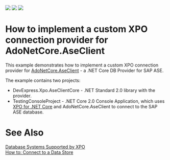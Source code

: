 <!-- default badges list -->
![](https://img.shields.io/endpoint?url=https://codecentral.devexpress.com/api/v1/VersionRange/134371792/18.1.2%2B)
[![](https://img.shields.io/badge/Open_in_DevExpress_Support_Center-FF7200?style=flat-square&logo=DevExpress&logoColor=white)](https://supportcenter.devexpress.com/ticket/details/T830590)
[![](https://img.shields.io/badge/📖_How_to_use_DevExpress_Examples-e9f6fc?style=flat-square)](https://docs.devexpress.com/GeneralInformation/403183)
<!-- default badges end -->
# How to implement a custom XPO connection provider for AdoNetCore.AseClient

This example demonstrates how to implement a custom XPO connection provider for [AdoNetCore.AseClient](https://github.com/DataAction/AdoNetCore.AseClient) - a .NET Core DB Provider for SAP ASE.

The example contains two projects:
* DevExpress.Xpo.AseClientCore - .NET Standard 2.0 library with the provider.
* TestingConsoleProject - .NET Core 2.0 Console Application, which uses [XPO for .NET Core](https://www.devexpress.com/Products/NET/ORM/) and AdoNetCore.AseClient to connect to the SAP ASE database.

# See Also
[Database Systems Supported by XPO](https://documentation.devexpress.com/CoreLibraries/2114/DevExpress-ORM-Tool/Fundamentals/Database-Systems-Supported-by-XPO)<br>
[How to: Connect to a Data Store](https://documentation.devexpress.com/CoreLibraries/2123/DevExpress-ORM-Tool/Concepts/How-to-Connect-to-a-Data-Store)
